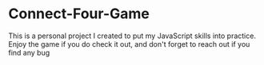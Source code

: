 # Connect-Four-Game
This is a personal project I created to put my JavaScript skills into practice. Enjoy the game if you do check it out, and don't forget to reach out if you find any bug
